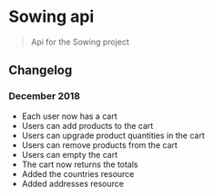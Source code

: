 # Sowing api

> Api for the Sowing project

## Changelog

### December 2018

- Each user now has a cart
- Users can add products to the cart
- Users can upgrade product quantities in the cart
- Users can remove products from the cart
- Users can empty the cart
- The cart now returns the totals
- Added the countries resource
- Added addresses resource
